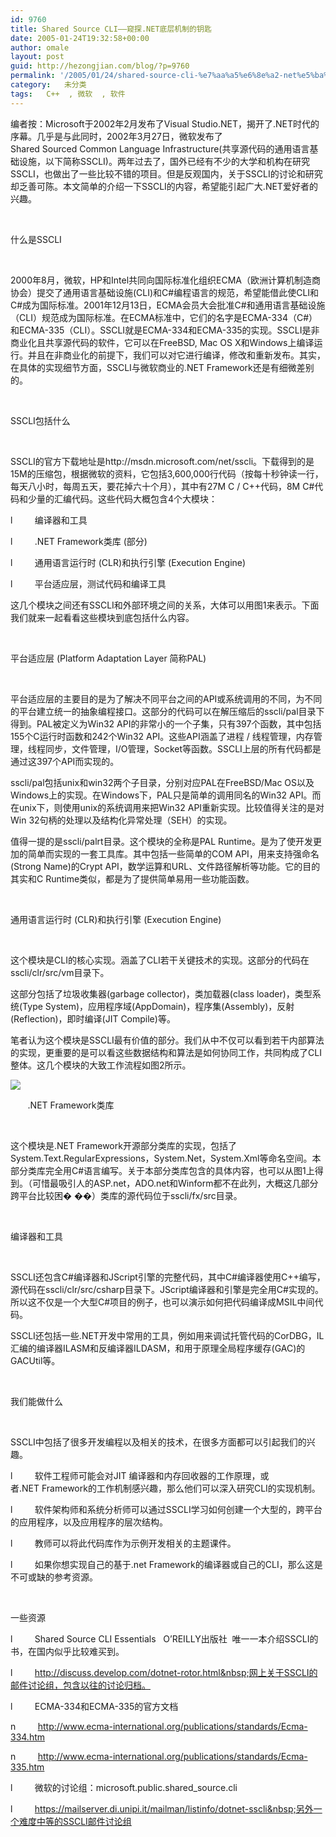 ```yaml
---
id: 9760
title: Shared Source CLI——窥探.NET底层机制的钥匙
date: 2005-01-24T19:32:58+00:00
author: omale
layout: post
guid: http://hezongjian.com/blog/?p=9760
permalink: '/2005/01/24/shared-source-cli-%e7%aa%a5%e6%8e%a2-net%e5%ba%95%e5%b1%82%e6%9c%ba%e5%88%b6%e7%9a%84%e9%92%a5%e5%8c%99/'
category:   未分类
tags:   C++  , 微软  , 软件
---
```

编者按：Microsoft于2002年2月发布了Visual&nbsp;Studio.NET，揭开了.NET时代的序幕。几乎是与此同时，2002年3月27日，微软发布了Shared&nbsp;Sourced&nbsp;Common&nbsp;Language&nbsp;Infrastructure(共享源代码的通用语言基础设施，以下简称SSCLI)。两年过去了，国外已经有不少的大学和机构在研究SSCLI，也做出了一些比较不错的项目。但是反观国内，关于SSCLI的讨论和研究却乏善可陈。本文简单的介绍一下SSCLI的内容，希望能引起广大.NET爱好者的兴趣。

&nbsp;

什么是SSCLI

&nbsp;

2000年8月，微软，HP和Intel共同向国际标准化组织ECMA（欧洲计算机制造商协会）提交了通用语言基础设施(CLI)和C#编程语言的规范，希望能借此使CLI和C#成为国际标准。2001年12月13日，ECMA会员大会批准C#和通用语言基础设施（CLI）规范成为国际标准。在ECMA标准中，它们的名字是ECMA-334（C#）和ECMA-335（CLI）。SSCLI就是ECMA-334和ECMA-335的实现。SSCLI是非商业化且共享源代码的软件，它可以在FreeBSD,&nbsp;Mac&nbsp;OS&nbsp;X和Windows上编译运行。并且在非商业化的前提下，我们可以对它进行编译，修改和重新发布。其实，在具体的实现细节方面，SSCLI与微软商业的.NET&nbsp;Framework还是有细微差别的。

&nbsp;

SSCLI包括什么

&nbsp;

SSCLI的官方下载地址是http://msdn.microsoft.com/net/sscli。下载得到的是15M的压缩包，根据微软的资料，它包括3,600,000行代码（按每十秒钟读一行，每天八小时，每周五天，要花掉六十个月），其中有27M&nbsp;C&nbsp;/&nbsp;C++代码，8M&nbsp;C#代码和少量的汇编代码。这些代码大概包含4个大模块：

l&nbsp;&nbsp;&nbsp;&nbsp;&nbsp;&nbsp;&nbsp;&nbsp;&nbsp;编译器和工具

l&nbsp;&nbsp;&nbsp;&nbsp;&nbsp;&nbsp;&nbsp;&nbsp;&nbsp;.NET&nbsp;Framework类库&nbsp;(部分)

l&nbsp;&nbsp;&nbsp;&nbsp;&nbsp;&nbsp;&nbsp;&nbsp;&nbsp;通用语言运行时&nbsp;(CLR)和执行引擎&nbsp;(Execution&nbsp;Engine)

l&nbsp;&nbsp;&nbsp;&nbsp;&nbsp;&nbsp;&nbsp;&nbsp;&nbsp;平台适应层，测试代码和编译工具

这几个模块之间还有SSCLI和外部环境之间的关系，大体可以用图1来表示。下面我们就来一起看看这些模块到底包括什么内容。

&nbsp;

平台适应层&nbsp;(Platform&nbsp;Adaptation&nbsp;Layer&nbsp;简称PAL)

&nbsp;

平台适应层的主要目的是为了解决不同平台之间的API或系统调用的不同，为不同的平台建立统一的抽象编程接口。这部分的代码可以在解压缩后的sscli/pal目录下得到。PAL被定义为Win32&nbsp;API的非常小的一个子集，只有397个函数，其中包括155个C运行时函数和242个Win32&nbsp;API。这些API涵盖了进程&nbsp;/&nbsp;线程管理，内存管理，线程同步，文件管理，I/O管理，Socket等函数。SSCLI上层的所有代码都是通过这397个API而实现的。

sscli/pal包括unix和win32两个子目录，分别对应PAL在FreeBSD/Mac&nbsp;OS以及Windows上的实现。在Windows下，PAL只是简单的调用同名的Win32&nbsp;API。而在unix下，则使用unix的系统调用来把Win32&nbsp;API重新实现。比较值得关注的是对Win&nbsp;32句柄的处理以及结构化异常处理（SEH）的实现。

值得一提的是sscli/palrt目录。这个模块的全称是PAL&nbsp;Runtime。是为了使开发更加的简单而实现的一套工具库。其中包括一些简单的COM&nbsp;API，用来支持强命名(Strong&nbsp;Name)的Crypt&nbsp;API，数学运算和URL、文件路径解析等功能。它的目的其实和C&nbsp;Runtime类似，都是为了提供简单易用一些功能函数。

&nbsp;

通用语言运行时&nbsp;(CLR)和执行引擎&nbsp;(Execution&nbsp;Engine)

&nbsp;

这个模块是CLI的核心实现。涵盖了CLI若干关键技术的实现。这部分的代码在sscli/clr/src/vm目录下。

这部分包括了垃圾收集器(garbage&nbsp;collector)，类加载器(class&nbsp;loader)，类型系统(Type&nbsp;System)，应用程序域(AppDomain)，程序集(Assembly)，反射(Reflection)，即时编译(JIT&nbsp;Compile)等。

笔者认为这个模块是SSCLI最有价值的部分。我们从中不仅可以看到若干内部算法的实现，更重要的是可以看这些数据结构和算法是如何协同工作，共同构成了CLI整体。这几个模块的大致工作流程如图2所示。

<a href="http://images.blogcn.com/2005/1/24/10/omale,2005012419326.gif" target="_blank"><img border="0" onload="if(this.width>screen.width/2)this.width=screen.width/2;" src="http://images.blogcn.com/2005/1/24/10/omale,2005012419326.gif" /></a>

&nbsp;&nbsp;&nbsp;&nbsp;&nbsp;&nbsp;&nbsp;.NET&nbsp;Framework类库

&nbsp;

这个模块是.NET&nbsp;Framework开源部分类库的实现，包括了System.Text.RegularExpressions，System.Net，System.Xml等命名空间。本部分类库完全用C#语言编写。关于本部分类库包含的具体内容，也可以从图1上得到。（可惜最吸引人的ASP.net，ADO.net和Winform都不在此列，大概这几部分跨平台比较困� ��）类库的源代码位于sscli/fx/src目录。

&nbsp;

编译器和工具

&nbsp;

SSCLI还包含C#编译器和JScript引擎的完整代码，其中C#编译器使用C++编写，源代码在sscli/clr/src/csharp目录下。JScript编译器和引擎是完全用C#实现的。所以这不仅是一个大型C#项目的例子，也可以演示如何把代码编译成MSIL中间代码。

SSCLI还包括一些.NET开发中常用的工具，例如用来调试托管代码的CorDBG，IL汇编的编译器ILASM和反编译器ILDASM，和用于原理全局程序缓存(GAC)的GACUtil等。

&nbsp;

我们能做什么

&nbsp;

SSCLI中包括了很多开发编程以及相关的技术，在很多方面都可以引起我们的兴趣。

l&nbsp;&nbsp;&nbsp;&nbsp;&nbsp;&nbsp;&nbsp;&nbsp;&nbsp;软件工程师可能会对JIT&nbsp;编译器和内存回收器的工作原理，或者.NET&nbsp;Framework的工作机制感兴趣，那么他们可以深入研究CLI的实现机制。

l&nbsp;&nbsp;&nbsp;&nbsp;&nbsp;&nbsp;&nbsp;&nbsp;&nbsp;软件架构师和系统分析师可以通过SSCLI学习如何创建一个大型的，跨平台的应用程序，以及应用程序的层次结构。

l&nbsp;&nbsp;&nbsp;&nbsp;&nbsp;&nbsp;&nbsp;&nbsp;&nbsp;教师可以将此代码库作为示例开发相关的主题课件。

l&nbsp;&nbsp;&nbsp;&nbsp;&nbsp;&nbsp;&nbsp;&nbsp;&nbsp;如果你想实现自己的基于.net&nbsp;Framework的编译器或自己的CLI，那么这是不可或缺的参考资源。

&nbsp;

一些资源

l&nbsp;&nbsp;&nbsp;&nbsp;&nbsp;&nbsp;&nbsp;&nbsp;&nbsp;Shared&nbsp;Source&nbsp;CLI&nbsp;Essentials&nbsp;&nbsp;&nbsp;O&rsquo;REILLY出版社&nbsp;&nbsp;唯一一本介绍SSCLI的书，在国内似乎比较难买到。

l&nbsp;&nbsp;&nbsp;&nbsp;&nbsp;&nbsp;&nbsp;&nbsp;&nbsp;http://discuss.develop.com/dotnet-rotor.html&nbsp;网上关于SSCLI的邮件讨论组，包含以往的讨论归档。

l&nbsp;&nbsp;&nbsp;&nbsp;&nbsp;&nbsp;&nbsp;&nbsp;&nbsp;ECMA-334和ECMA-335的官方文档

n&nbsp;&nbsp;&nbsp;&nbsp;&nbsp;&nbsp;&nbsp;&nbsp;&nbsp;http://www.ecma-international.org/publications/standards/Ecma-334.htm

n&nbsp;&nbsp;&nbsp;&nbsp;&nbsp;&nbsp;&nbsp;&nbsp;&nbsp;http://www.ecma-international.org/publications/standards/Ecma-335.htm

l&nbsp;&nbsp;&nbsp;&nbsp;&nbsp;&nbsp;&nbsp;&nbsp;&nbsp;微软的讨论组：microsoft.public.shared_source.cli

l&nbsp;&nbsp;&nbsp;&nbsp;&nbsp;&nbsp;&nbsp;&nbsp;&nbsp;https://mailserver.di.unipi.it/mailman/listinfo/dotnet-sscli&nbsp;另外一个难度中等的SSCLI邮件讨论组
	  
</a>